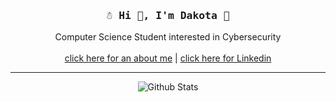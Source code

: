 
<div align="center">
	<h3><samp> ☃️ Hi 👋, I'm Dakota 🍊 </samp></h3> 
</div>

<div align="center">
	<p>Computer Science Student interested in Cybersecurity<br><br><a href="https://dakotabyte.com/about/">click here for an about me</a> | <a href="https://www.linkedin.com/in/dakota-levermann/">click here for Linkedin</a></p>
	<hr/>
		<img alt="Github Stats" src="https://github-readme-stats.vercel.app/api/top-langs/?username=dakota-byte&text_color=9f9f9f&bg_color=00000000&langs_count=6&layout=compact&hide=css,html,shell,dockerfile,powershell,markdown,pug,roff,mdx" />
</div>
